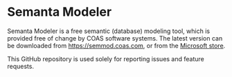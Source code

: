 # Semanta Modeler
Semanta Modeler is a free semantic (database) modeling tool, which is provided free of change by COAS software systems. The latest version can be downloaded 
from https://semmod.coas.com, or from the [Microsoft store](https://www.microsoft.com/store/apps/9NBLGGH424CK?ocid=badge).

This GitHub repository is used solely for reporting issues and feature requests.
